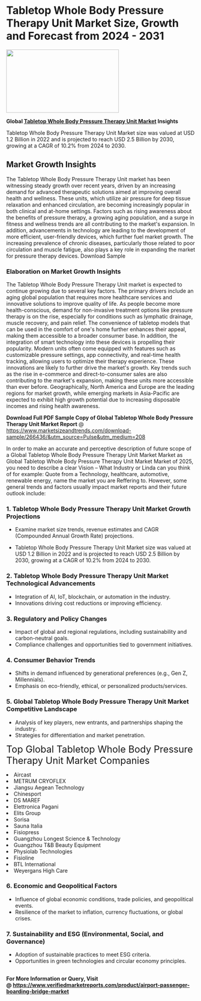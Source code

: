 <H1>Tabletop Whole Body Pressure Therapy Unit Market Size, Growth and Forecast from 2024 - 2031</H1><img class="aligncenter size-medium wp-image-584254" src="https://thirdeyenews.in/wp-content/uploads/2024/09/Global-Market-Research-300x168.jpeg" alt="" width="300" height="168" /><p><strong>Global&nbsp;<a href="https://www.marketsizeandtrends.com/download-sample/266436/&amp;utm_source=Pulse&amp;utm_medium=208">Tabletop Whole Body Pressure Therapy Unit Market</a> Insights</strong></p><p>Tabletop Whole Body Pressure Therapy Unit Market size was valued at USD 1.2 Billion in 2022 and is projected to reach USD 2.5 Billion by 2030, growing at a CAGR of 10.2% from 2024 to 2030.</p><p><h2>Market Growth Insights</h2> The Tabletop Whole Body Pressure Therapy Unit market has been witnessing steady growth over recent years, driven by an increasing demand for advanced therapeutic solutions aimed at improving overall health and wellness. These units, which utilize air pressure for deep tissue relaxation and enhanced circulation, are becoming increasingly popular in both clinical and at-home settings. Factors such as rising awareness about the benefits of pressure therapy, a growing aging population, and a surge in fitness and wellness trends are all contributing to the market's expansion. In addition, advancements in technology are leading to the development of more efficient, user-friendly devices, which further fuel market growth. The increasing prevalence of chronic diseases, particularly those related to poor circulation and muscle fatigue, also plays a key role in expanding the market for pressure therapy devices. Download Sample <h3>Elaboration on Market Growth Insights</h3> The Tabletop Whole Body Pressure Therapy Unit market is expected to continue growing due to several key factors. The primary drivers include an aging global population that requires more healthcare services and innovative solutions to improve quality of life. As people become more health-conscious, demand for non-invasive treatment options like pressure therapy is on the rise, especially for conditions such as lymphatic drainage, muscle recovery, and pain relief. The convenience of tabletop models that can be used in the comfort of one's home further enhances their appeal, making them accessible to a broader consumer base. In addition, the integration of smart technology into these devices is propelling their popularity. Modern units often come equipped with features such as customizable pressure settings, app connectivity, and real-time health tracking, allowing users to optimize their therapy experience. These innovations are likely to further drive the market's growth. Key trends such as the rise in e-commerce and direct-to-consumer sales are also contributing to the market's expansion, making these units more accessible than ever before. Geographically, North America and Europe are the leading regions for market growth, while emerging markets in Asia-Pacific are expected to exhibit high growth potential due to increasing disposable incomes and rising health awareness. </p><p><span class=""><strong>Download Full PDF Sample Copy of Global Tabletop Whole Body Pressure Therapy Unit Market Report</strong> @ <a href="https://www.marketsizeandtrends.com/download-sample/266436/&amp;utm_source=Pulse&amp;utm_medium=208" target="_blank">https://www.marketsizeandtrends.com/download-sample/266436/&amp;utm_source=Pulse&amp;utm_medium=208</a></span></p><p>In order to make an accurate and perceptive description of future scope of a Global&nbsp;Tabletop Whole Body Pressure Therapy Unit Market Market as Global&nbsp;Tabletop Whole Body Pressure Therapy Unit Market Market of 2025, you need to describe a clear Vision &ndash; What Industry or Linda can you think of for example: Quote from a Technology, healthcare, automotive, renewable energy, name the market you are Reffering to. However, some general trends and factors usually impact market reports and their future outlook include:</p><h3>1.&nbsp;<strong>Tabletop Whole Body Pressure Therapy Unit Market Growth Projections</strong></h3><ul><li>Examine market size trends, revenue estimates and CAGR (Compounded Annual Growth Rate) projections.</li><li><p>Tabletop Whole Body Pressure Therapy Unit Market size was valued at USD 1.2 Billion in 2022 and is projected to reach USD 2.5 Billion by 2030, growing at a CAGR of 10.2% from 2024 to 2030.</p></li></ul><h3>2.&nbsp;<strong>Tabletop Whole Body Pressure Therapy Unit Market Technological Advancements</strong></h3><ul><li>Integration of AI, IoT, blockchain, or automation in the industry.</li><li>Innovations driving cost reductions or improving efficiency.</li></ul><h3>3.&nbsp;<strong>Regulatory and Policy Changes</strong></h3><ul><li>Impact of global and regional regulations, including sustainability and carbon-neutral goals.</li><li>Compliance challenges and opportunities tied to government initiatives.</li></ul><h3>4.&nbsp;<strong>Consumer Behavior Trends</strong></h3><ul><li>Shifts in demand influenced by generational preferences (e.g., Gen Z, Millennials).</li><li>Emphasis on eco-friendly, ethical, or personalized products/services.</li></ul><h3>5.&nbsp;<strong>Global Tabletop Whole Body Pressure Therapy Unit Market Competitive Landscape</strong></h3><ul><li>Analysis of key players, new entrants, and partnerships shaping the industry.</li><li>Strategies for differentiation and market penetration.</li></ul><p data-pm-slice="1 1 []"><span style="color: inherit; font-family: inherit; font-size: 25px;">Top Global Tabletop Whole Body Pressure Therapy Unit Market Companies</span></p><div class="" data-test-id=""><p><li>Aircast</li><li> METRUM CRYOFLEX</li><li> Jiangsu Aegean Technology</li><li> Chinesport</li><li> DS MAREF</li><li> Elettronica Pagani</li><li> Elits Group</li><li> Sorisa</li><li> Sauna Italia</li><li> Fisiopress</li><li> Guangzhou Longest Science & Technology</li><li> Guangzhou T&B Beauty Equipment</li><li> Physiolab Technologies</li><li> Fisioline</li><li> BTL International</li><li> Weyergans High Care</li></p></div><h3>6.&nbsp;<strong>Economic and Geopolitical Factors</strong></h3><ul><li>Influence of global economic conditions, trade policies, and geopolitical events.</li><li>Resilience of the market to inflation, currency fluctuations, or global crises.</li></ul><h3>7.&nbsp;<strong>Sustainability and ESG (Environmental, Social, and Governance)</strong></h3><ul><li>Adoption of sustainable practices to meet ESG criteria.</li><li>Opportunities in green technologies and circular economy principles.</li></ul><h2><strong style="font-size: 14px;">For More Information or Query, Visit @&nbsp;</strong><a style="background-color: #ffffff; font-size: 14px;" href="https://www.marketsizeandtrends.com/report/tabletop-whole-body-pressure-therapy-unit-market/" target="_blank">https://www.verifiedmarketreports.com/product/airport-passenger-boarding-bridge-market</a></h2>
